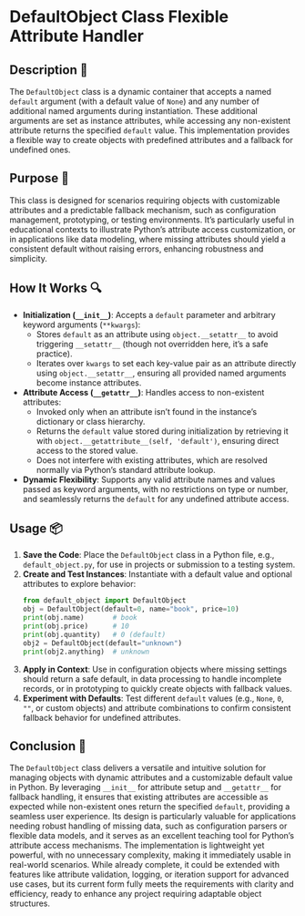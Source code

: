 # DefaultObject Class Flexible Attribute Handler

## Description 📝

The `DefaultObject` class is a dynamic container that accepts a named `default` argument (with a default value of `None`) and any number of additional named arguments during instantiation.
These additional arguments are set as instance attributes, while accessing any non-existent attribute returns the specified `default` value.
This implementation provides a flexible way to create objects with predefined attributes and a fallback for undefined ones.

## Purpose 🎯

This class is designed for scenarios requiring objects with customizable attributes and a predictable fallback mechanism, such as configuration management, prototyping, or testing environments.
It’s particularly useful in educational contexts to illustrate Python’s attribute access customization, or in applications like data modeling, where missing attributes should yield a consistent default without raising errors, enhancing robustness and simplicity.

## How It Works 🔍

-   **Initialization (`__init__`)**: Accepts a `default` parameter and arbitrary keyword arguments (`**kwargs`):
    -   Stores `default` as an attribute using `object.__setattr__` to avoid triggering `__setattr__` (though not overridden here, it’s a safe practice).
    -   Iterates over `kwargs` to set each key-value pair as an attribute directly using `object.__setattr__`, ensuring all provided named arguments become instance attributes.
-   **Attribute Access (`__getattr__`)**: Handles access to non-existent attributes:
    -   Invoked only when an attribute isn’t found in the instance’s dictionary or class hierarchy.
    -   Returns the `default` value stored during initialization by retrieving it with `object.__getattribute__(self, 'default')`, ensuring direct access to the stored value.
    -   Does not interfere with existing attributes, which are resolved normally via Python’s standard attribute lookup.
-   **Dynamic Flexibility**: Supports any valid attribute names and values passed as keyword arguments, with no restrictions on type or number, and seamlessly returns the `default` for any undefined attribute access.

## Usage 📦

1. **Save the Code**: Place the `DefaultObject` class in a Python file, e.g., `default_object.py`, for use in projects or submission to a testing system.
2. **Create and Test Instances**: Instantiate with a default value and optional attributes to explore behavior:
    ```python
    from default_object import DefaultObject
    obj = DefaultObject(default=0, name="book", price=10)
    print(obj.name)       # book
    print(obj.price)      # 10
    print(obj.quantity)   # 0 (default)
    obj2 = DefaultObject(default="unknown")
    print(obj2.anything)  # unknown
    ```
3. **Apply in Context**: Use in configuration objects where missing settings should return a safe default, in data processing to handle incomplete records, or in prototyping to quickly create objects with fallback values.
4. **Experiment with Defaults**: Test different `default` values (e.g., `None`, `0`, `""`, or custom objects) and attribute combinations to confirm consistent fallback behavior for undefined attributes.

## Conclusion 🚀

The `DefaultObject` class delivers a versatile and intuitive solution for managing objects with dynamic attributes and a customizable default value in Python.
By leveraging `__init__` for attribute setup and `__getattr__` for fallback handling, it ensures that existing attributes are accessible as expected while non-existent ones return the specified `default`, providing a seamless user experience.
Its design is particularly valuable for applications needing robust handling of missing data, such as configuration parsers or flexible data models, and it serves as an excellent teaching tool for Python’s attribute access mechanisms.
The implementation is lightweight yet powerful, with no unnecessary complexity, making it immediately usable in real-world scenarios.
While already complete, it could be extended with features like attribute validation, logging, or iteration support for advanced use cases, but its current form fully meets the requirements with clarity and efficiency, ready to enhance any project requiring adaptable object structures.
